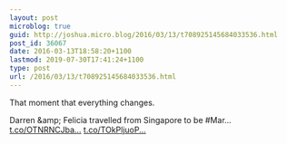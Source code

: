 ```yaml
---
layout: post
microblog: true
guid: http://joshua.micro.blog/2016/03/13/t708925145684033536.html
post_id: 36067
date: 2016-03-13T18:58:20+1100
lastmod: 2019-07-30T17:41:24+1100
type: post
url: /2016/03/13/t708925145684033536.html
---
```

That moment that everything changes.

Darren &amp;amp; Felicia travelled from Singapore to be #Mar… [t.co/OTNRNCJba...](https://t.co/OTNRNCJbaL) [t.co/TOkPljuoP...](https://t.co/TOkPljuoPe)
